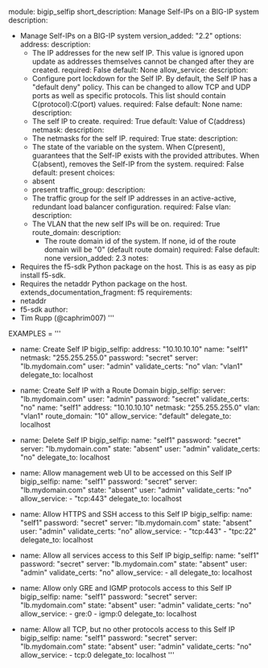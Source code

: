 module: bigip_selfip
short_description: Manage Self-IPs on a BIG-IP system
description:
  - Manage Self-IPs on a BIG-IP system
version_added: "2.2"
options:
  address:
    description:
      - The IP addresses for the new self IP. This value is ignored upon update
        as addresses themselves cannot be changed after they are created.
    required: False
    default: None
  allow_service:
    description:
      - Configure port lockdown for the Self IP. By default, the Self IP has a
        "default deny" policy. This can be changed to allow TCP and UDP ports
        as well as specific protocols. This list should contain C(protocol):C(port)
        values.
    required: False
    default: None
  name:
    description:
      - The self IP to create.
    required: True
    default: Value of C(address)
  netmask:
    description:
      - The netmasks for the self IP.
    required: True
  state:
    description:
      - The state of the variable on the system. When C(present), guarantees
        that the Self-IP exists with the provided attributes. When C(absent),
        removes the Self-IP from the system.
    required: False
    default: present
    choices:
      - absent
      - present
  traffic_group:
    description:
      - The traffic group for the self IP addresses in an active-active,
        redundant load balancer configuration.
    required: False
  vlan:
    description:
      - The VLAN that the new self IPs will be on.
    required: True
  route_domain:
    description:
        - The route domain id of the system.
          If none, id of the route domain will be "0" (default route domain)
    required: False
    default: none
    version_added: 2.3
notes:
  - Requires the f5-sdk Python package on the host. This is as easy as pip
    install f5-sdk.
  - Requires the netaddr Python package on the host.
extends_documentation_fragment: f5
requirements:
  - netaddr
  - f5-sdk
author:
  - Tim Rupp (@caphrim007)
'''

EXAMPLES = '''
- name: Create Self IP
  bigip_selfip:
      address: "10.10.10.10"
      name: "self1"
      netmask: "255.255.255.0"
      password: "secret"
      server: "lb.mydomain.com"
      user: "admin"
      validate_certs: "no"
      vlan: "vlan1"
  delegate_to: localhost

- name: Create Self IP with a Route Domain
  bigip_selfip:
      server: "lb.mydomain.com"
      user: "admin"
      password: "secret"
      validate_certs: "no"
      name: "self1"
      address: "10.10.10.10"
      netmask: "255.255.255.0"
      vlan: "vlan1"
      route_domain: "10"
      allow_service: "default"
  delegate_to: localhost

- name: Delete Self IP
  bigip_selfip:
      name: "self1"
      password: "secret"
      server: "lb.mydomain.com"
      state: "absent"
      user: "admin"
      validate_certs: "no"
  delegate_to: localhost

- name: Allow management web UI to be accessed on this Self IP
  bigip_selfip:
      name: "self1"
      password: "secret"
      server: "lb.mydomain.com"
      state: "absent"
      user: "admin"
      validate_certs: "no"
      allow_service:
          - "tcp:443"
  delegate_to: localhost

- name: Allow HTTPS and SSH access to this Self IP
  bigip_selfip:
      name: "self1"
      password: "secret"
      server: "lb.mydomain.com"
      state: "absent"
      user: "admin"
      validate_certs: "no"
      allow_service:
          - "tcp:443"
          - "tpc:22"
  delegate_to: localhost

- name: Allow all services access to this Self IP
  bigip_selfip:
      name: "self1"
      password: "secret"
      server: "lb.mydomain.com"
      state: "absent"
      user: "admin"
      validate_certs: "no"
      allow_service:
          - all
  delegate_to: localhost

- name: Allow only GRE and IGMP protocols access to this Self IP
  bigip_selfip:
      name: "self1"
      password: "secret"
      server: "lb.mydomain.com"
      state: "absent"
      user: "admin"
      validate_certs: "no"
      allow_service:
          - gre:0
          - igmp:0
  delegate_to: localhost

- name: Allow all TCP, but no other protocols access to this Self IP
  bigip_selfip:
      name: "self1"
      password: "secret"
      server: "lb.mydomain.com"
      state: "absent"
      user: "admin"
      validate_certs: "no"
      allow_service:
          - tcp:0
  delegate_to: localhost
'''
